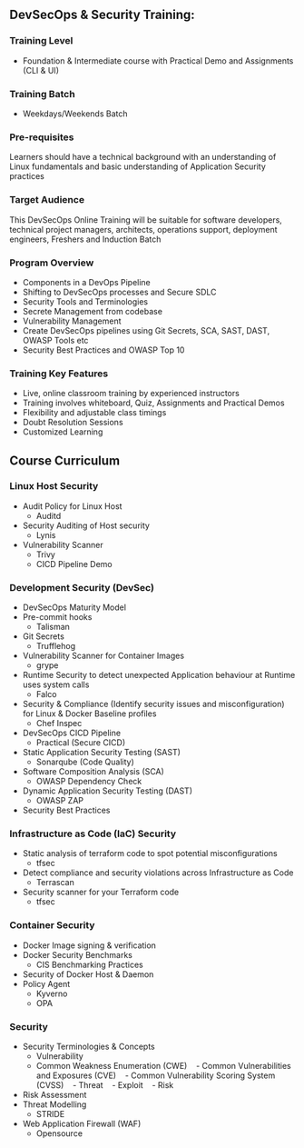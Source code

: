 ## DevSecOps & Security Training:

### Training Level
- Foundation & Intermediate course with Practical Demo and Assignments (CLI & UI)

### Training Batch
- Weekdays/Weekends Batch

### Pre-requisites
Learners should have a technical background with an understanding of Linux fundamentals and basic understanding of Application Security practices

### Target Audience
This DevSecOps Online Training will be suitable for software developers, technical project managers, architects, operations support, deployment engineers, Freshers and Induction Batch

### Program Overview
- Components in a DevOps Pipeline
- Shifting to DevSecOps processes and Secure SDLC
- Security Tools and Terminologies
- Secrete Management from codebase
- Vulnerability Management
- Create DevSecOps pipelines using Git Secrets, SCA, SAST, DAST, OWASP Tools etc
- Security Best Practices and OWASP Top 10

### Training Key Features
- Live, online classroom training by experienced instructors
- Training involves whiteboard, Quiz, Assignments and Practical Demos
- Flexibility and adjustable class timings
- Doubt Resolution Sessions
- Customized Learning


## Course Curriculum

### Linux Host Security
- Audit Policy for Linux Host
  - Auditd
- Security Auditing of Host security
  - Lynis	
- Vulnerability Scanner
  - Trivy
  - CICD Pipeline Demo
  
### Development Security (DevSec)
- DevSecOps Maturity Model
- Pre-commit hooks
	- Talisman
- Git Secrets
	- Trufflehog
- Vulnerability Scanner for Container Images
	- grype
- Runtime Security to detect unexpected Application behaviour at Runtime uses system calls
	- Falco
- Security & Compliance (Identify security issues and misconfiguration) for Linux & Docker Baseline profiles
	- Chef Inspec
- DevSecOps CICD Pipeline 
	- Practical (Secure CICD)
- Static Application Security Testing (SAST)
	- Sonarqube (Code Quality)
- Software Composition Analysis (SCA)
	- OWASP Dependency Check
- Dynamic Application Security Testing (DAST)
	- OWASP ZAP
- Security Best Practices

### Infrastructure as Code (IaC) Security
- Static analysis of terraform code to spot potential misconfigurations
	- tfsec
- Detect compliance and security violations across Infrastructure as Code
	- Terrascan
- Security scanner for your Terraform code
	- tfsec

### Container Security
- Docker Image signing & verification
- Docker Security Benchmarks
	- CIS Benchmarking Practices
- Security of Docker Host & Daemon
- Policy Agent
	- Kyverno
	- OPA

### Security
- Security Terminologies & Concepts
    - Vulnerability
	- Common Weakness Enumeration (CWE)
        - Common Vulnerabilities and Exposures (CVE)
        - Common Vulnerability Scoring System (CVSS)
    - Threat
    - Exploit
    - Risk
- Risk Assessment
- Threat Modelling
	- STRIDE
- Web Application Firewall (WAF)
	- Opensource
